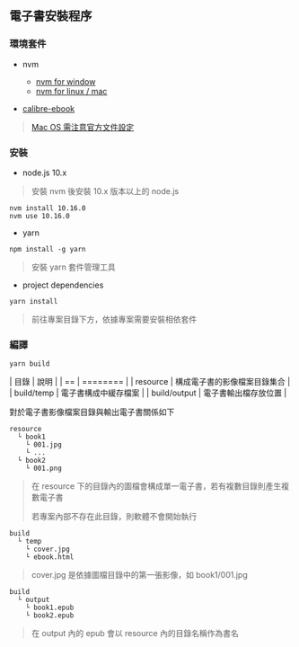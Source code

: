 ## 電子書安裝程序

### 環境套件

+ nvm
  - [nvm for window](https://github.com/coreybutler/nvm-windows)
  - [nvm for linux / mac](https://github.com/nvm-sh/nvm)

+ [calibre-ebook](https://calibre-ebook.com/download)
> [Mac OS 需注意官方文件設定](https://toolchain.gitbook.com/ebook.html)

### 安裝

+ node.js 10.x
> 安裝 nvm 後安裝 10.x 版本以上的 node.js

```
nvm install 10.16.0
nvm use 10.16.0
```

+ yarn

```
npm install -g yarn
```
> 安裝 yarn 套件管理工具

+ project dependencies

```
yarn install
```
> 前往專案目錄下方，依據專案需要安裝相依套件

### 編譯

```
yarn build
```

| 目錄 | 說明 |
| == | ======== |
| resource | 構成電子書的影像檔案目錄集合 |
| build/temp | 電子書構成中緩存檔案 |
| build/output | 電子書輸出檔存放位置 |

對於電子書影像檔案目錄與輸出電子書關係如下

```
resource
  └ book1
    └ 001.jpg
    └ ...
  └ book2
    └ 001.png
```
> 在 resource 下的目錄內的圖檔會構成單一電子書，若有複數目錄則產生複數電子書
>
> 若專案內部不存在此目錄，則軟體不會開始執行

```
build
  └ temp
    └ cover.jpg
    └ ebook.html
```
> cover.jpg 是依據圖檔目錄中的第一張影像，如 book1/001.jpg

```
build
  └ output
    └ book1.epub
    └ book2.epub
```
> 在 output 內的 epub 會以 resource 內的目錄名稱作為書名
